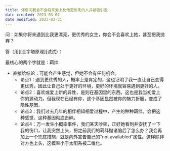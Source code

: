 ```yaml
---
title: 伴侣问我会不会将来爱上比他更优秀的人并被吸引走
date created: 2023-03-02
date modified: 2023-03-31
---
```


问：如果你将来遇到比我更漂亮，更优秀的女生，你会不会喜欢上她，甚至把我抛弃？

答（用[[金字塔原理]]试试）：

最核心的两个字就是：羁绊

- 直接给结论：可能会产生感觉，但她不会有任何机会。
	- 论点1：遇到更优秀的人，概率上是肯定的，这也证明了我一直让自己变得更优秀，因此让自己处于更好的环境，更好的环境就容易遇到更好的人。
	- 论点2：喜欢或爱上新的异性，是刻在基因里的东西。这也是我当初爱上你的源动力。但我现在已经有你，这个基因显然被你的魅力折服，变成了隐性基因。
	- 论点3：我们过去几年的相伴相知相爱过程中，产生的种种羁绊，会把这种感觉、这种基因彻底击碎。
	- 论点4：万一发生小概率事件，我们某天吵架，正好她看到并安抚了一下我的伤口，让我突然上头，把之前我们的羁绊抛诸脑后了怎么办？我会再加上一个兜底措施，就是向外宣告自己的“not availabled”属性。这样除非对方也上头，这概率小于太阳系被二维化。
